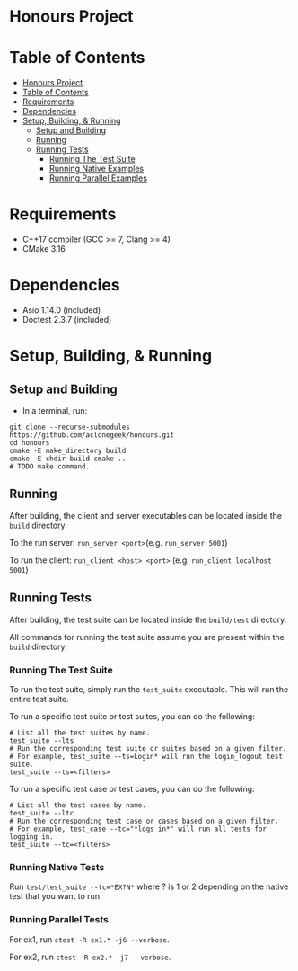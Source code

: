 # Honours Project

# Table of Contents
- [Honours Project](#honours-project)
- [Table of Contents](#table-of-contents)
- [Requirements](#requirements)
- [Dependencies](#dependencies)
- [Setup, Building, & Running](#setup-building--running)
    - [Setup and Building](#setup-and-building)
    - [Running](#running)
    - [Running Tests](#running-tests)
        - [Running The Test Suite](#running-the-test-suite)
        - [Running Native Examples](#running-native-examples)
        - [Running Parallel Examples](#running-parallel-examples)

# Requirements
- C++17 compiler (GCC >= 7, Clang >= 4)
- CMake 3.16

# Dependencies
- Asio 1.14.0 (included)
- Doctest 2.3.7 (included)

# Setup, Building, & Running
## Setup and Building
- In a terminal, run:
``` shell
git clone --recurse-submodules https://github.com/aclonegeek/honours.git
cd honours
cmake -E make_directory build
cmake -E chdir build cmake ..
# TODO make command.
```

## Running
After building, the client and server executables can be located inside the `build` directory.

To the run server: `run_server <port>`(e.g. `run_server 5001`)

To run the client: `run_client <host> <port>` (e.g. `run_client localhost 5001`)

## Running Tests
After building, the test suite can be located inside the `build/test` directory.

All commands for running the test suite assume you are present within the `build` directory.

### Running The Test Suite
To run the test suite, simply run the `test_suite` executable. This will run the entire test suite.

To run a specific test suite or test suites, you can do the following:
``` shell
# List all the test suites by name.
test_suite --lts
# Run the corresponding test suite or suites based on a given filter.
# For example, test_suite --ts=Login* will run the login_logout test suite.
test_suite --ts=<filters>
```

To run a specific test case or test cases, you can do the following:
``` shell
# List all the test cases by name.
test_suite --ltc
# Run the corresponding test case or cases based on a given filter.
# For example, test_case --tc="*logs in*" will run all tests for logging in.
test_suite --tc=<filters>
```

### Running Native Tests
Run `test/test_suite --tc=*EX?N*` where ? is 1 or 2 depending on the native test that you want to run.

### Running Parallel Tests
For ex1, run `ctest -R ex1.* -j6 --verbose`.

For ex2, run `ctest -R ex2.* -j7 --verbose`.
